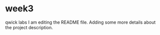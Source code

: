 # week3
qwick labs
I am editing the README file. Adding some more details about the project description.
